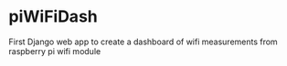 # piWiFiDash
First Django web app to create a dashboard of wifi measurements from raspberry pi wifi module
